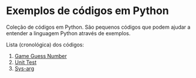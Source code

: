 Exemplos de códigos em Python
===

Coleção de códigos em Python. São pequenos códigos que podem ajudar a entender a 
linguagem Python através de exemplos.

Lista (cronológica) dos códigos:

1. [Game Guess Number](guess-number)
2. [Unit Test](unittest)
3. [Sys-arg](sys-arg)